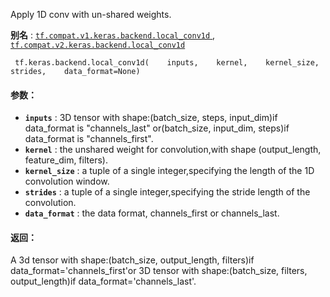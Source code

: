 Apply 1D conv with un-shared weights.

**别名** : [ `tf.compat.v1.keras.backend.local_conv1d` ](/api_docs/python/tf/keras/backend/local_conv1d), [ `tf.compat.v2.keras.backend.local_conv1d` ](/api_docs/python/tf/keras/backend/local_conv1d)

```
 tf.keras.backend.local_conv1d(    inputs,    kernel,    kernel_size,    strides,    data_format=None) 
```

#### 参数：
- **`inputs`** : 3D tensor with shape:(batch_size, steps, input_dim)if data_format is "channels_last" or(batch_size, input_dim, steps)if data_format is "channels_first".
- **`kernel`** : the unshared weight for convolution,with shape (output_length, feature_dim, filters).
- **`kernel_size`** : a tuple of a single integer,specifying the length of the 1D convolution window.
- **`strides`** : a tuple of a single integer,specifying the stride length of the convolution.
- **`data_format`** : the data format, channels_first or channels_last.


#### 返回：
A 3d tensor with shape:(batch_size, output_length, filters)if data_format='channels_first'or 3D tensor with shape:(batch_size, filters, output_length)if data_format='channels_last'.

